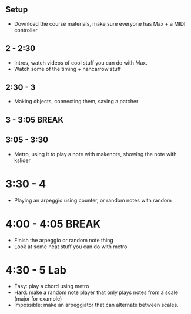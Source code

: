 ## Setup
- Download the course materials, make sure everyone has Max + a MIDI controller

## 2 - 2:30
- Intros, watch videos of cool stuff you can do with Max.
- Watch some of the timing + nancarrow stuff

## 2:30 - 3
- Making objects, connecting them, saving a patcher

## 3 - 3:05  BREAK

## 3:05 - 3:30
- Metro, using it to play a note with makenote, showing the note with kslider

# 3:30 - 4
- Playing an arpeggio using counter, or random notes with random

# 4:00 - 4:05 BREAK
- Finish the arpeggio or random note thing
- Look at some neat stuff you can do with metro

# 4:30 - 5 Lab
- Easy: play a chord using metro
- Hard: make a random note player that only plays notes from a scale (major for example)
- Impossible: make an arpeggiator that can alternate between scales.


